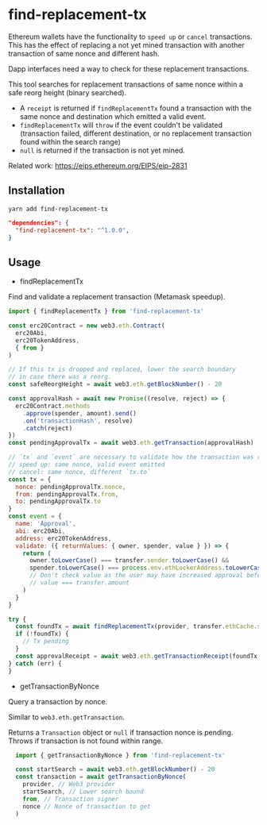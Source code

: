 find-replacement-tx
===================

Ethereum wallets have the functionality to `speed up` or `cancel` transactions. This has the effect of replacing a not yet mined transaction with another transaction of same nonce and different hash.

Dapp interfaces need a way to check for these replacement transactions.

This tool searches for replacement transactions of same nonce within a safe reorg height (binary searched).

- A `receipt` is returned if `findReplacementTx` found a transaction with the same nonce and destination which emitted a valid event.
- `findReplacementTx` will `throw` if the event couldn't be validated (transaction failed, different destination, or no replacement transaction found within the search range)
- `null` is returned if the transaction is not yet mined.

Related work: https://eips.ethereum.org/EIPS/eip-2831

Installation
------------

```shell
yarn add find-replacement-tx
```

```json
"dependencies": {
  "find-replacement-tx": "^1.0.0",
}
```

Usage
-----
* findReplacementTx

Find and validate a replacement transaction (Metamask speedup).
```js
import { findReplacementTx } from 'find-replacement-tx'

const erc20Contract = new web3.eth.Contract(
  erc20Abi,
  erc20TokenAddress,
  { from }
)

// If this tx is dropped and replaced, lower the search boundary
// in case there was a reorg.
const safeReorgHeight = await web3.eth.getBlockNumber() - 20

const approvalHash = await new Promise((resolve, reject) => {
  erc20Contract.methods
    .approve(spender, amount).send()
    .on('transactionHash', resolve)
    .catch(reject)
})
const pendingApprovalTx = await web3.eth.getTransaction(approvalHash)

// `tx` and `event` are necessary to validate how the transaction was replaced:
// speed up: same nonce, valid event emitted
// cancel: same nonce, different `tx.to`
const tx = {
  nonce: pendingApprovalTx.nonce,
  from: pendingApprovalTx.from,
  to: pendingApprovalTx.to
}
const event = {
  name: 'Approval',
  abi: erc20Abi,
  address: erc20TokenAddress,
  validate: ({ returnValues: { owner, spender, value } }) => {
    return (
      owner.toLowerCase() === transfer.sender.toLowerCase() &&
      spender.toLowerCase() === process.env.ethLockerAddress.toLowerCase()
      // Don't check value as the user may have increased approval before signing.
      // value === transfer.amount
    )
  }
}

try {
  const foundTx = await findReplacementTx(provider, transfer.ethCache.safeReorgHeight, tx, event)
  if (!foundTx) {
    // Tx pending
  }
  const approvalReceipt = await web3.eth.getTransactionReceipt(foundTx.hash)
} catch (err) {
}
```

* getTransactionByNonce

Query a transaction by nonce.

Similar to `web3.eth.getTransaction`.

Returns a `Transaction` object or `null` if transaction nonce is pending. Throws if transaction is not found within range.

```js
  import { getTransactionByNonce } from 'find-replacement-tx'

  const startSearch = await web3.eth.getBlockNumber() - 20
  const transaction = await getTransactionByNonce(
    provider, // Web3 provider
    startSearch, // Lower search bound
    from, // Transaction signer
    nonce // Nonce of transaction to get
  )
```
